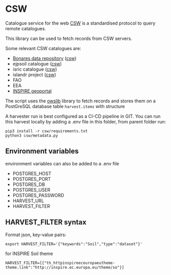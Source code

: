 # CSW

Catalogue service for the web [CSW](https://www.ogc.org/standard/cat/) is a standardised protocol to query remote catalogues.

This library can be used to fetch records from CSW servers. 

Some relevant CSW catalogues are:

- [Bonares data repository](https://www.bonares.de/service-portal/data-repository) ([csw](https://maps.bonares.de/soapServices/services/CSWDiscovery))
- ejpsoil catalogue ([csw](https://catalogue.ejpsoil.eu/csw))
- isric catalogue ([csw](https://data.isric.org/geonetwork/srv/eng/csw))
- islandr project ([csw](https://geonetwork.greendecision.eu/geonetwork/srv/eng/csw))
- FAO
- EEA
- [INSPIRE geoportal](https://inspire-geoportal.ec.europa.eu/srv/eng/csw)

The script uses the [owslib](https://github.com/geopython/OWSLib) library to fetch records and stores them on a PostGreSQL database table `harvest.items` with structure

A harvester run is best configured as a CI-CD pipeline in GIT. You can run this harvest locally by adding a .env file in this folder, from parent folder run:

```
pip3 install -r csw/requirements.txt
python3 csw/metadata.py
```

## Environment variables

environment variables can also be added to a .env file

- POSTGRES_HOST
- POSTGRES_PORT
- POSTGRES_DB
- POSTGRES_USER
- POSTGRES_PASSWORD
- HARVEST_URL
- HARVEST_FILTER


## HARVEST_FILTER syntax

Format json, key-value pairs:

```
export HARVEST_FILTER='{"keywords":"Soil","type":"dataset"}'
```

for INSPIRE Soil theme
```
HARVEST_FILTER=[{"th_httpinspireeceuropaeutheme-theme.link":"http://inspire.ec.europa.eu/theme/so"}] 
```





